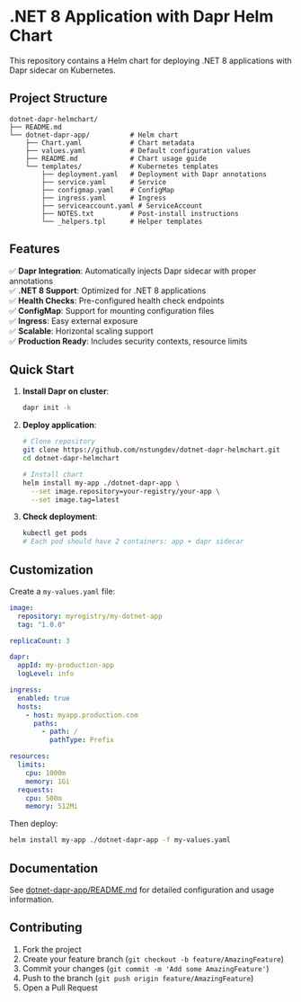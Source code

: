 # .NET 8 Application with Dapr Helm Chart

This repository contains a Helm chart for deploying .NET 8 applications with Dapr sidecar on Kubernetes.

## Project Structure

```
dotnet-dapr-helmchart/
├── README.md
└── dotnet-dapr-app/          # Helm chart
    ├── Chart.yaml            # Chart metadata
    ├── values.yaml           # Default configuration values
    ├── README.md             # Chart usage guide
    └── templates/            # Kubernetes templates
        ├── deployment.yaml   # Deployment with Dapr annotations
        ├── service.yaml      # Service
        ├── configmap.yaml    # ConfigMap
        ├── ingress.yaml      # Ingress
        ├── serviceaccount.yaml # ServiceAccount
        ├── NOTES.txt         # Post-install instructions
        └── _helpers.tpl      # Helper templates
```

## Features

✅ **Dapr Integration**: Automatically injects Dapr sidecar with proper annotations  
✅ **.NET 8 Support**: Optimized for .NET 8 applications  
✅ **Health Checks**: Pre-configured health check endpoints  
✅ **ConfigMap**: Support for mounting configuration files  
✅ **Ingress**: Easy external exposure  
✅ **Scalable**: Horizontal scaling support  
✅ **Production Ready**: Includes security contexts, resource limits  

## Quick Start

1. **Install Dapr on cluster**:
   ```bash
   dapr init -k
   ```

2. **Deploy application**:
   ```bash
   # Clone repository
   git clone https://github.com/nstungdev/dotnet-dapr-helmchart.git
   cd dotnet-dapr-helmchart
   
   # Install chart
   helm install my-app ./dotnet-dapr-app \
     --set image.repository=your-registry/your-app \
     --set image.tag=latest
   ```

3. **Check deployment**:
   ```bash
   kubectl get pods
   # Each pod should have 2 containers: app + dapr sidecar
   ```

## Customization

Create a `my-values.yaml` file:

```yaml
image:
  repository: myregistry/my-dotnet-app
  tag: "1.0.0"

replicaCount: 3

dapr:
  appId: my-production-app
  logLevel: info

ingress:
  enabled: true
  hosts:
    - host: myapp.production.com
      paths:
        - path: /
          pathType: Prefix

resources:
  limits:
    cpu: 1000m
    memory: 1Gi
  requests:
    cpu: 500m
    memory: 512Mi
```

Then deploy:
```bash
helm install my-app ./dotnet-dapr-app -f my-values.yaml
```

## Documentation

See [dotnet-dapr-app/README.md](./dotnet-dapr-app/README.md) for detailed configuration and usage information.

## Contributing

1. Fork the project
2. Create your feature branch (`git checkout -b feature/AmazingFeature`)
3. Commit your changes (`git commit -m 'Add some AmazingFeature'`)
4. Push to the branch (`git push origin feature/AmazingFeature`)
5. Open a Pull Request
